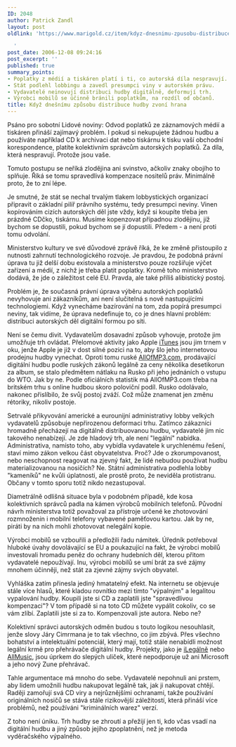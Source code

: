 ```yaml
---
ID: 2048
author: Patrick Zandl
layout: post
oldlink: 'https://www.marigold.cz/item/kdyz-dnesnimu-zpusobu-distribuce-hudby-zvoni-hrana

  '
post_date: 2006-12-08 09:24:16
post_excerpt: ''
published: true
summary_points:
- Poplatky z médií a tiskáren platí i ti, co autorská díla nespravují.
- Stát podlehl lobbingu a zavedl presumpci viny v autorském právu.
- Vydavatelé neinovují distribuci hudby digitálně, deformují trh.
- Výrobci mobilů se účinně bránili poplatkům, na rozdíl od občanů.
title: Když dnešnímu způsobu distribuce hudby zvoní hrana
---
```


<texy>Psáno pro sobotní Lidové noviny: Odvod poplatků ze záznamových médií a tiskáren přináší zajímavý problém. I pokud si nekupujete žádnou hudbu a používáte například CD k archivaci dat nebo tiskárnu k tisku vaší obchodní korespondence, platíte kolektivním správcům autorských poplatků. Za díla, která nespravují. Protože jsou vaše.

Tomuto postupu se neříká zlodějina ani svinstvo, ačkoliv znaky obojího to splňuje. Říká se tomu spravedlivá kompenzace nositelů práv. Minimálně proto, že to zní lépe.

<!--more-->

Je smutné, že stát se nechal trvalým tlakem lobbystických organizací připravit o základní pilíř právního systému, tedy presumpci neviny. Vinen kopírováním cizích autorských děl jste vždy, když si koupíte třeba jen prázdné CDčko, tiskárnu. Musíme kopenzovat případnou zlodějinu, jíž bychom se dopustili, pokud bychom se jí dopustili. Předem - a není proti tomu odvolání.

Ministerstvo kultury ve své důvodové zprávě říká, že ke změně přistoupilo z nutnosti zahrnutí technologického rozvoje. Je pravdou, že podobná právní úprava tu již delší dobu existovala a ministerstvo pouze rozšiřuje výčet zařízení a médií, z nichž je třeba platit poplatky. Kromě toho ministerstvo dodává, že jde o záležitost celé EU. Pravda, ale také příliš alibistický postoj.

Problém je, že současná právní úprava výběru autorských poplatků nevyhovuje ani zákazníkům, ani není slučitelná s nově nastupujícími technologiemi. Když vynecháme bazírování na tom, zda popírá presumpci neviny, tak vidíme, že úprava nedefinuje to, co je dnes hlavní problém: distribuci autorských děl digitální formou po síti.

Není se čemu divit. Vydavatelům dosavadní způsob vyhovuje, protože jim umožňuje trh ovládat. Přelomové aktivity jako Apple <a href="http://www.itunes.com">iTunes</a> jsou jim trnem v oku, jenže Apple je již v dost silné pozici na to, aby šlo jeho internetovou prodejnu hudby vynechat. Oproti tomu ruské <a href="http://www.AllOfMP3.com">AllOfMP3.com</a>, prodávající digitální hudbu podle ruských zákonů legálně za ceny několika desetikorun za album, se stalo předmětem nátlaku na Rusko při jeho jednáních o vstupu do WTO. Jak by ne. Podle oficiálních statistik má AllOfMP3.com třeba na britském trhu s online hudbou skoro poloviční podíl. Rusko odolávalo, nakonec přislíbilo, že svůj postoj zváží. Což může znamenat jen změnu rétoriky, nikoliv postoje.

Setrvalé přikyvování americké a eurounijní administrativy lobby velkých vydavatelů způsobuje nepřirozenou deformaci trhu. Zatímco zákazníci hromadně přecházejí na digitálně distribuovanou hudbu, vydavatelé jim nic takového nenabízejí. Je zde hladový trh, ale není "legální" nabídka. Administrativa, namísto toho, aby vybídla vydavatele k urychlenému řešení, staví mimo zákon velkou část obyvatelstva. Proč? Jde o zkorumpovanost, nebo neschopnost reagovat na zjevný fakt, že lidé nebudou používat hudbu materializovanou na nosičích?  Ne. Státní administrativa podlehla lobby "kameníků" ne kvůli úplatnosti, ale prostě proto, že neviděla protistranu. Občany v tomto sporu totiž nikdo nezastupoval.

Diametrálně odlišná situace byla v podobném případě, kde kosa kolektivních správců padla na kámen výrobců mobilních telefonů. Původní návrh ministerstva totiž považoval za přístroje určené ke zhotovování rozmnoženin i mobilní telefony vybavené paměťovou kartou. Jak by ne, piráti by na nich mohli zhotovovat nelegální kopie.

Výrobci mobilů se vzbouřili a předložili řadu námitek.  Úředník potřeboval hluboké úvahy dovolávající se EU a poukazující na fakt, že výrobci mobilů investovali hromadu peněz do ochrany hudebních děl, kterou přitom vydavatelé nepoužívají. Inu, výrobci mobilů se umí brát za své zájmy mnohem účinněji, než stát za zjevné zájmy svých obyvatel.

Vyhláška zatím přinesla jediný hmatatelný efekt. Na internetu se objevuje stále více hlasů, které kladou rovnítko mezi tímto "výpalným" a legalitou vypalování hudby. Koupili jste si CD a zaplatili jste "spravedlivou kompenzaci"? V tom případě si na toto CD můžete vypálit cokoliv, co se vám zlíbí. Zaplatili jste si za to. Kompenzovali jste autora. Nebo ne?

Kolektivní správci autorských odměn budou s touto logikou nesouhlasit, jenže slovy Járy Cimrmana je to tak všechno, co jim zbývá. Přes všechno bohatství a intelektuální potenciál, který mají, totiž stále nenabídli možnost legální krmě pro přehrávače digitální hudby. Projekty, jako je <a href="http://www.i-legalne.cz">iLegálně</a> nebo <a href="http://www.allmusic.cz">AllMusic</a>, jsou úprkem do slepých uliček, které nepodporuje už ani Microsoft a jeho nový Zune přehrávač.

Tahle argumentace má mnoho do sebe. Vydavatelé nepohnuli ani prstem, aby lidem umožnili hudbu nakupovat legálně tak, jak ji nakupovat chtějí. Raději zamořují svá CD viry a nejrůznějšími ochranami, takže používání originálních nosičů se stává stále rizikovější záležitostí, která přináší více problémů, než používáni "kriminálních warez" verzí.

Z toho není úniku. Trh hudby se zhroutí a přežijí jen ti, kdo včas vsadí na digitální hudbu a jiný způsob jejího zpoplatnění, než je metoda vyděračského výpalného.